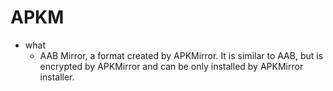 # APKM

- what
    - AAB Mirror, a format created by APKMirror. It is similar to AAB, but is encrypted by APKMirror and can be only installed by APKMirror installer.